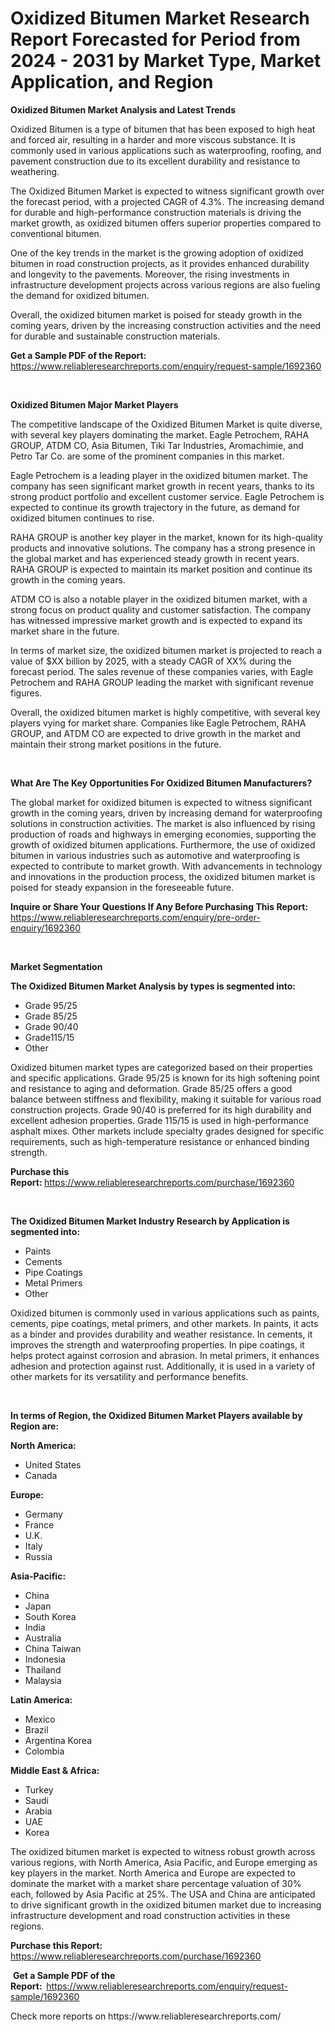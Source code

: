<p><h1>Oxidized Bitumen Market Research Report Forecasted for Period from 2024 -  2031 by Market Type, Market Application, and Region</h1></p><p><strong>Oxidized Bitumen Market Analysis and Latest Trends</strong></p>
<p><p>Oxidized Bitumen is a type of bitumen that has been exposed to high heat and forced air, resulting in a harder and more viscous substance. It is commonly used in various applications such as waterproofing, roofing, and pavement construction due to its excellent durability and resistance to weathering.</p><p>The Oxidized Bitumen Market is expected to witness significant growth over the forecast period, with a projected CAGR of 4.3%. The increasing demand for durable and high-performance construction materials is driving the market growth, as oxidized bitumen offers superior properties compared to conventional bitumen.</p><p>One of the key trends in the market is the growing adoption of oxidized bitumen in road construction projects, as it provides enhanced durability and longevity to the pavements. Moreover, the rising investments in infrastructure development projects across various regions are also fueling the demand for oxidized bitumen.</p><p>Overall, the oxidized bitumen market is poised for steady growth in the coming years, driven by the increasing construction activities and the need for durable and sustainable construction materials.</p></p>
<p><strong>Get a Sample PDF of the Report:&nbsp;</strong> <a href="https://www.reliableresearchreports.com/enquiry/request-sample/1692360">https://www.reliableresearchreports.com/enquiry/request-sample/1692360</a></p>
<p>&nbsp;</p>
<p><strong>Oxidized Bitumen Major Market Players</strong></p>
<p><p>The competitive landscape of the Oxidized Bitumen Market is quite diverse, with several key players dominating the market. Eagle Petrochem, RAHA GROUP, ATDM CO, Asia Bitumen, Tiki Tar Industries, Aromachimie, and Petro Tar Co. are some of the prominent companies in this market.</p><p>Eagle Petrochem is a leading player in the oxidized bitumen market. The company has seen significant market growth in recent years, thanks to its strong product portfolio and excellent customer service. Eagle Petrochem is expected to continue its growth trajectory in the future, as demand for oxidized bitumen continues to rise.</p><p>RAHA GROUP is another key player in the market, known for its high-quality products and innovative solutions. The company has a strong presence in the global market and has experienced steady growth in recent years. RAHA GROUP is expected to maintain its market position and continue its growth in the coming years.</p><p>ATDM CO is also a notable player in the oxidized bitumen market, with a strong focus on product quality and customer satisfaction. The company has witnessed impressive market growth and is expected to expand its market share in the future.</p><p>In terms of market size, the oxidized bitumen market is projected to reach a value of $XX billion by 2025, with a steady CAGR of XX% during the forecast period. The sales revenue of these companies varies, with Eagle Petrochem and RAHA GROUP leading the market with significant revenue figures.</p><p>Overall, the oxidized bitumen market is highly competitive, with several key players vying for market share. Companies like Eagle Petrochem, RAHA GROUP, and ATDM CO are expected to drive growth in the market and maintain their strong market positions in the future.</p></p>
<p>&nbsp;</p>
<p><strong>What Are The Key Opportunities For Oxidized Bitumen Manufacturers?</strong></p>
<p><p>The global market for oxidized bitumen is expected to witness significant growth in the coming years, driven by increasing demand for waterproofing solutions in construction activities. The market is also influenced by rising production of roads and highways in emerging economies, supporting the growth of oxidized bitumen applications. Furthermore, the use of oxidized bitumen in various industries such as automotive and waterproofing is expected to contribute to market growth. With advancements in technology and innovations in the production process, the oxidized bitumen market is poised for steady expansion in the foreseeable future.</p></p>
<p><strong>Inquire or Share Your Questions If Any Before Purchasing This Report:</strong> <a href="https://www.reliableresearchreports.com/enquiry/pre-order-enquiry/1692360">https://www.reliableresearchreports.com/enquiry/pre-order-enquiry/1692360</a></p>
<p>&nbsp;</p>
<p><strong>Market Segmentation</strong></p>
<p><strong>The Oxidized Bitumen Market Analysis by types is segmented into:</strong></p>
<p><ul><li>Grade 95/25</li><li>Grade 85/25</li><li>Grade 90/40</li><li>Grade115/15</li><li>Other</li></ul></p>
<p><p>Oxidized bitumen market types are categorized based on their properties and specific applications. Grade 95/25 is known for its high softening point and resistance to aging and deformation. Grade 85/25 offers a good balance between stiffness and flexibility, making it suitable for various road construction projects. Grade 90/40 is preferred for its high durability and excellent adhesion properties. Grade 115/15 is used in high-performance asphalt mixes. Other markets include specialty grades designed for specific requirements, such as high-temperature resistance or enhanced binding strength.</p></p>
<p><strong>Purchase this Report:&nbsp;</strong><a href="https://www.reliableresearchreports.com/purchase/1692360">https://www.reliableresearchreports.com/purchase/1692360</a></p>
<p>&nbsp;</p>
<p><strong>The Oxidized Bitumen Market Industry Research by Application is segmented into:</strong></p>
<p><ul><li>Paints</li><li>Cements</li><li>Pipe Coatings</li><li>Metal Primers</li><li>Other</li></ul></p>
<p><p>Oxidized bitumen is commonly used in various applications such as paints, cements, pipe coatings, metal primers, and other markets. In paints, it acts as a binder and provides durability and weather resistance. In cements, it improves the strength and waterproofing properties. In pipe coatings, it helps protect against corrosion and abrasion. In metal primers, it enhances adhesion and protection against rust. Additionally, it is used in a variety of other markets for its versatility and performance benefits.</p></p>
<p>&nbsp;</p>
<p><strong>In terms of Region, the Oxidized Bitumen Market Players available by Region are:</strong></p>
<p>
    <p> <strong> North America: </strong>
        <ul>
            <li>United States</li>
            <li>Canada</li>
        </ul>
        </p> 
    <p> <strong> Europe: </strong>
        <ul>
            <li>Germany</li>
            <li>France</li>
            <li>U.K.</li>
            <li>Italy</li>
            <li>Russia</li>
        </ul>
        </p> 
    <p> <strong> Asia-Pacific: </strong>
        <ul>
            <li>China</li>
            <li>Japan</li>
            <li>South Korea</li>
            <li>India</li>
            <li>Australia</li>
            <li>China Taiwan</li>
            <li>Indonesia</li>
            <li>Thailand</li>
            <li>Malaysia</li>
        </ul>
        </p> 
    <p> <strong> Latin America: </strong>
        <ul>
            <li>Mexico</li>
            <li>Brazil</li>
            <li>Argentina Korea</li>
            <li>Colombia</li>
        </ul>
        </p> 
    <p> <strong> Middle East & Africa: </strong>
        <ul>
            <li>Turkey</li>
            <li>Saudi</li>
            <li>Arabia</li>
            <li>UAE</li>
            <li>Korea</li>
        </ul>
    </p>
    </p>
<p><p>The oxidized bitumen market is expected to witness robust growth across various regions, with North America, Asia Pacific, and Europe emerging as key players in the market. North America and Europe are expected to dominate the market with a market share percentage valuation of 30% each, followed by Asia Pacific at 25%. The USA and China are anticipated to drive significant growth in the oxidized bitumen market due to increasing infrastructure development and road construction activities in these regions.</p></p>
<p><strong>Purchase this Report: </strong><a href="https://www.reliableresearchreports.com/purchase/1692360">https://www.reliableresearchreports.com/purchase/1692360</a></p>
<p>&nbsp;<strong>Get a Sample PDF of the Report:&nbsp;&nbsp;</strong><a href="https://www.reliableresearchreports.com/enquiry/request-sample/1692360">https://www.reliableresearchreports.com/enquiry/request-sample/1692360</a></p>
<p><strong></strong></p>
<p>Check more reports on https://www.reliableresearchreports.com/</p>